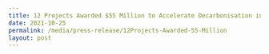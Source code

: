 ```yaml
---
title: 12 Projects Awarded $55 Million to Accelerate Decarbonisation in Singapore
date: 2021-10-25
permalink: /media/press-release/12Projects-Awarded-55-Million
layout: post
---
```

